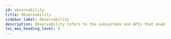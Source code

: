 ```yaml
---
id: observability
title: Observability
sidebar_label: Observability
description: Observability refers to the subsystems and APIs that enable an operator to view Workflow Executions that currently exist within a Cluster.
toc_max_heading_level: 4
---
```

